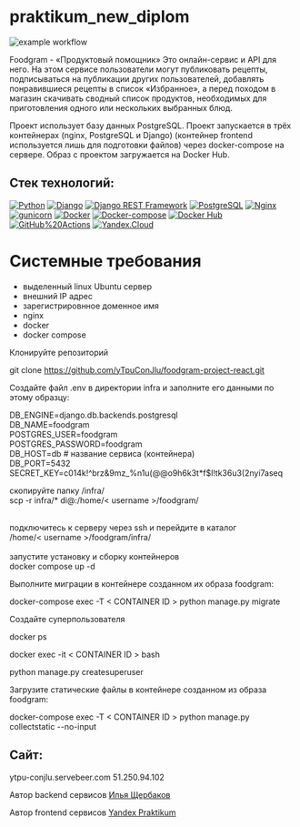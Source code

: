 # praktikum_new_diplom
![example workflow](https://github.com/yTpuConJlu/foodgram-project-react/actions/workflows/main.yml/badge.svg)

Foodgram - «Продуктовый помощник»
Это онлайн-сервис и API для него. На этом сервисе пользователи могут публиковать рецепты, подписываться на публикации других пользователей, добавлять понравившиеся рецепты в список «Избранное», а перед походом в магазин скачивать сводный список продуктов, необходимых для приготовления одного или нескольких выбранных блюд.

Проект использует базу данных PostgreSQL. Проект запускается в трёх контейнерах (nginx, PostgreSQL и Django) (контейнер frontend используется лишь для подготовки файлов) через docker-compose на сервере. Образ с проектом загружается на Docker Hub.

## Cтек технологий:
[![Python](https://img.shields.io/badge/-Python-464646?style=flat&logo=Python&logoColor=56C0C0&color=008080)](https://www.python.org/)
[![Django](https://img.shields.io/badge/-Django-464646?style=flat&logo=Django&logoColor=56C0C0&color=008080)](https://www.djangoproject.com/)
[![Django REST Framework](https://img.shields.io/badge/-Django%20REST%20Framework-464646?style=flat&logo=Django%20REST%20Framework&logoColor=56C0C0&color=008080)](https://www.django-rest-framework.org/)
[![PostgreSQL](https://img.shields.io/badge/-PostgreSQL-464646?style=flat&logo=PostgreSQL&logoColor=56C0C0&color=008080)](https://www.postgresql.org/)
[![Nginx](https://img.shields.io/badge/-NGINX-464646?style=flat&logo=NGINX&logoColor=56C0C0&color=008080)](https://nginx.org/ru/)
[![gunicorn](https://img.shields.io/badge/-gunicorn-464646?style=flat&logo=gunicorn&logoColor=56C0C0&color=008080)](https://gunicorn.org/)
[![Docker](https://img.shields.io/badge/-Docker-464646?style=flat&logo=Docker&logoColor=56C0C0&color=008080)](https://www.docker.com/)
[![Docker-compose](https://img.shields.io/badge/-Docker%20compose-464646?style=flat&logo=Docker&logoColor=56C0C0&color=008080)](https://www.docker.com/)
[![Docker Hub](https://img.shields.io/badge/-Docker%20Hub-464646?style=flat&logo=Docker&logoColor=56C0C0&color=008080)](https://www.docker.com/products/docker-hub)
[![GitHub%20Actions](https://img.shields.io/badge/-GitHub%20Actions-464646?style=flat&logo=GitHub%20actions&logoColor=56C0C0&color=008080)](https://github.com/features/actions)
[![Yandex.Cloud](https://img.shields.io/badge/-Yandex.Cloud-464646?style=flat&logo=Yandex.Cloud&logoColor=56C0C0&color=008080)](https://cloud.yandex.ru/)

# Системные требования
- выделенный linux Ubuntu сервер
- внешний IP адрес
- зарегистрировнное доменное имя
- nginx 
- docker
- docker compose



Клонируйте репозиторий<br/>

git clone https://github.com/yTpuConJlu/foodgram-project-react.git

Создайте файл .env в директории infra и заполните его данными по этому 
образцу:

DB_ENGINE=django.db.backends.postgresql<br/>
DB_NAME=foodgram<br/>
POSTGRES_USER=foodgram<br/>
POSTGRES_PASSWORD=foodgram<br/>
DB_HOST=db # название сервиса (контейнера)<br/>
DB_PORT=5432<br/>
SECRET_KEY=c014k!^brz&9mz_%n1u(@@o9h6k3t*f$l!tk36u3(2nyi7aseq

скопируйте папку /infra/<br/>
scp -r infra/* di@<you server ip>:/home/< username >/foodgram/<br/>
<br/>

подключитесь к серверу через ssh и перейдите в каталог<br/>
/home/< username >/foodgram/infra/<br/>
<br/>
запустите установку и сборку контейнеров<br/>
docker compose up -d<br/>

Выполните миграции в контейнере созданном их образа foodgram:

docker-compose exec -T < CONTAINER ID > python manage.py migrate<br/>

Создайте суперпользователя

docker ps<br/>

docker exec -it < CONTAINER ID > bash <br/>

python manage.py createsuperuser<br/>

Загрузите статические файлы в контейнере созданном из образа foodgram:

docker-compose exec -T < CONTAINER ID > python manage.py collectstatic --no-input


## Сайт:

ytpu-conjlu.servebeer.com 51.250.94.102

Автор backend сервисов
[Илья Щербаков](https://github.com/yTpuConJlu)

Автор frontend сервисов
[Yandex Praktikum](https://github.com/yandex-praktikum)
